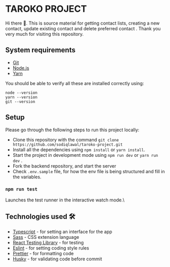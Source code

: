 # TAROKO PROJECT

Hi there 👋. This is source material for getting contact lists, creating a new contact, update existing contact and delete preferred contact . Thank you very much for visiting this repository.

## System requirements

- [Git](https://git-scm.com/)
- [Node.js ](https://nodejs.org/)
- [Yarn](https://yarn.org)

You should be able to verify all these are installed correctly using:

```
node --version
yarn --version
git --version
```

## Setup
Please go through the following steps to run this project locally:
-  Clone this repository with the command `git clone https://github.com/sodiqlawal/taroko-project.git`
-  Install all the dependencies using `npm install` or  `yarn install`. 
-  Start the project in development mode using `npm run dev` or `yarn run dev` .
-  Fork the backend repository, and start the server
-  Check `.env.sample` file, for how the env file is being structured and fill in the variables.


### `npm run test`
Launches the test runner in the interactive watch mode.\

## Technologies used 🛠️

- [Typescript](https://www.typescriptlang.org/) - for setting an interface for the app
- [Sass](https://sass-lang.com/documentation) - CSS extension language
- [React Testing Library](https://testing-library.com/docs/react-testing-library/intro/) - for testing
- [Eslint](https://eslint.org/) - for setting coding style rules
- [Prettier](https://prettier.io/) - for formatting code
- [Husky](https://typicode.github.io/husky/) - for validating code before commit
